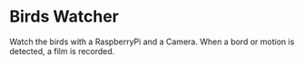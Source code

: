 # Birds Watcher

Watch the birds with a RaspberryPi and a Camera. When a bord or motion is detected, a film is recorded.